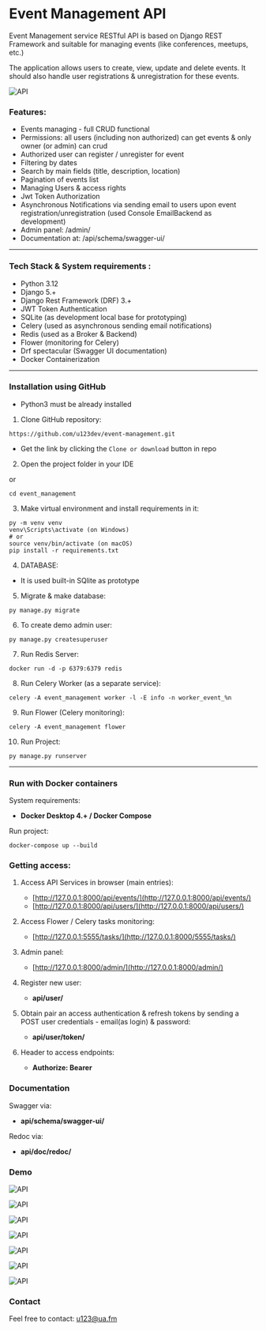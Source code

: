 # Event Management API 

Event Management service RESTful API is based on Django REST Framework and suitable for managing events (like conferences, meetups, etc.)

The application allows users to create, view, update and delete events. It should also handle user registrations & unregistration 
for these events.

![API](demo/events05.jpg "Event Management Service API Project" )

### Features:
- Events managing - full CRUD functional
- Permissions: all users (including non authorized) can get events & only owner (or admin) can crud
- Authorized user can register / unregister for event
- Filtering by dates
- Search by main fields (title, description, location)
- Pagination of events list
- Managing Users & access rights
- Jwt Token Authorization
- Asynchronous Notifications via sending email to users upon event registration/unregistration  (used Console EmailBackend as development)
- Admin panel: /admin/
- Documentation at: /api/schema/swagger-ui/

___
### Tech Stack & System requirements :

* Python 3.12
* Django 5.+ 
* Django Rest Framework (DRF) 3.+ 
* JWT Token Authentication
* SQLite (as development local base for prototyping) 
* Celery (used as asynchronous sending email notifications)
* Redis (used as a Broker & Backend)
* Flower (monitoring for Celery)
* Drf spectacular (Swagger UI documentation)
* Docker Containerization

---
### Installation using GitHub
- Python3 must be already installed

1. Clone GitHub repository:
```
https://github.com/u123dev/event-management.git
```
  - Get the link by clicking the `Clone or download` button in repo

2. Open the project folder in your IDE

or 
```
cd event_management
```
3. Make virtual environment and install requirements in it:
```
py -m venv venv
venv\Scripts\activate (on Windows)
# or
source venv/bin/activate (on macOS)
pip install -r requirements.txt
```
4. DATABASE:
- It is used built-in SQlite as prototype

5. Migrate & make database:
```
py manage.py migrate
```
6. To create demo admin user:
```
py manage.py createsuperuser
```
7. Run Redis Server: 
```
docker run -d -p 6379:6379 redis
```
8. Run Celery Worker (as a separate service): 
```
celery -A event_management worker -l -E info -n worker_event_%n
```
9. Run Flower (Celery monitoring):
```
celery -A event_management flower
```
10. Run Project:
```
py manage.py runserver
```
 
---

### Run with Docker containers
 System requirements:

* **Docker Desktop 4.+ / Docker Compose**

Run project:
```
docker-compose up --build
```

### Getting access:
1. Access API Services in browser (main entries):
   - [http://127.0.0.1:8000/api/events/](http://127.0.0.1:8000/api/events/)
   - [http://127.0.0.1:8000/api/users/](http://127.0.0.1:8000/api/users/)

2. Access Flower / Celery tasks monitoring:
   - [http://127.0.0.1:5555/tasks/](http://127.0.0.1:8000/5555/tasks/)

3. Admin panel:
   - [http://127.0.0.1:8000/admin/](http://127.0.0.1:8000/admin/)

4. Register new user:
   - **api/user/** 

5. Obtain pair an access authentication & refresh tokens by sending a POST user credentials - email(as login) & password: 
   - **api/user/token/** 

6. Header to access endpoints:
   - **Authorize: Bearer *<Access Token>***


### Documentation 
 
Swagger via:
- **api/schema/swagger-ui/** 

Redoc via:
  - **api/doc/redoc/**

### Demo
![API](demo/events01.jpg "Event Management Service API Project")

![API](demo/events02.jpg "Event Management API Project")

![API](demo/events03.jpg "Event Management API Project")

![API](demo/events04.jpg "Event Management API Project")

![API](demo/events06.jpg "Event Management API Project")

![API](demo/events07.jpg "Event Management API Project")

![API](demo/events08.jpg "Event Management API Project")

### Contact
Feel free to contact: u123@ua.fm
